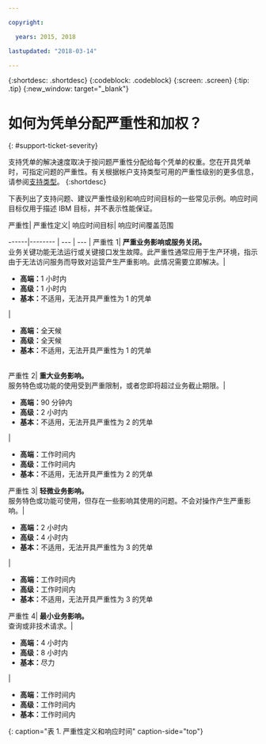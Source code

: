 ```yaml
---

copyright:

  years: 2015, 2018

lastupdated: "2018-03-14"

---
```



{:shortdesc: .shortdesc}
{:codeblock: .codeblock}
{:screen: .screen}
{:tip: .tip}
{:new_window: target="_blank"}


# 如何为凭单分配严重性和加权？
{: #support-ticket-severity}

支持凭单的解决速度取决于按问题严重性分配给每个凭单的权重。您在开具凭单时，可指定问题的严重性。有关根据帐户支持类型可用的严重性级别的更多信息，请参阅[支持类型](/docs/get-support/getstarttssup.html#typesofsupport)。
{:shortdesc}

下表列出了支持问题、建议严重性级别和响应时间目标的一些常见示例。响应时间目标仅用于描述 IBM 目标，并不表示性能保证。

严重性| 严重性定义| 响应时间目标| 响应时间覆盖范围

------|-------- | --- | --- |
严重性 1| <strong>严重业务影响或服务关闭。</strong><br> 业务关键功能无法运行或关键接口发生故障。此严重性通常应用于生产环境，指示由于无法访问服务而导致对运营产生严重影响。此情况需要立即解决。| <ul><li><strong>高端：</strong>1 小时内</li><li><strong>高级：</strong>1 小时内</li><li><strong>基本：</strong>不适用，无法开具严重性为 1 的凭单</li></ul> | <ul><li><strong>高端：</strong>全天候</li><li><strong>高级：</strong>全天候</li><li><strong>基本：</strong>不适用，无法开具严重性为 1 的凭单</li></ul> 			   
严重性 2| <strong>重大业务影响。</strong><br> 服务特色或功能的使用受到严重限制，或者您即将超过业务截止期限。| <ul><li><strong>高端：</strong>90 分钟内</li><li><strong>高级：</strong>2 小时内</li><li><strong>基本：</strong>不适用，无法开具严重性为 2 的凭单</li></ul> | <ul><li><strong>高端：</strong>工作时间内</li><li><strong>高级：</strong>工作时间内</li><li><strong>基本：</strong>不适用，无法开具严重性为 2 的凭单</li></ul>
严重性 3| <strong>轻微业务影响。</strong><br> 服务特色或功能可使用，但存在一些影响其使用的问题。不会对操作产生严重影响。| <ul><li><strong>高端：</strong>2 小时内</li><li><strong>高级：</strong>4 小时内</li><li><strong>基本：</strong>不适用，无法开具严重性为 3 的凭单</li></ul> | <ul><li><strong>高端：</strong>工作时间内</li><li><strong>高级：</strong>工作时间内</li><li><strong>基本：</strong>不适用，无法开具严重性为 3 的凭单</li></ul>
严重性 4| <strong>最小业务影响。</strong><br> 查询或非技术请求。| <ul><li><strong>高端：</strong>4 小时内</li><li><strong>高级：</strong>8 小时内</li><li><strong>基本：</strong>尽力</li></ul> | <ul><li><strong>高端：</strong>工作时间内</li><li><strong>高级：</strong>工作时间内</li><li><strong>基本：</strong>工作时间内</li></ul>
{: caption="表 1. 严重性定义和响应时间" caption-side="top"}

